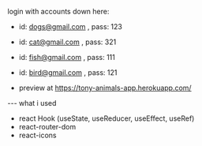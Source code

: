 login with accounts down here:
- id: dogs@gmail.com , pass: 123
- id: cat@gmail.com , pass: 321
- id: fish@gmail.com , pass: 111
- id: bird@gmail.com , pass: 121

- preview at https://tony-animals-app.herokuapp.com/

--- what i used
- react Hook (useState, useReducer, useEffect, useRef)
- react-router-dom
- react-icons
